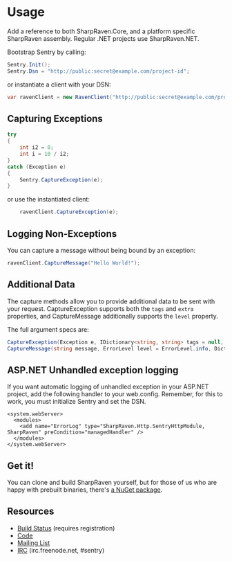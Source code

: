 Usage 
=====
Add a reference to both SharpRaven.Core, and a platform specific SharpRaven assembly. Regular .NET projects use SharpRaven.NET.

Bootstrap Sentry by calling:

```csharp
Sentry.Init();
Sentry.Dsn = "http://public:secret@example.com/project-id";
```

or instantiate a client with your DSN:
```csharp
var ravenClient = new RavenClient("http://public:secret@example.com/project-id");
```

Capturing Exceptions
--------------------
```csharp
try
{
    int i2 = 0;
    int i = 10 / i2;
}
catch (Exception e)
{
    Sentry.CaptureException(e);
}
```

or use the instantiated client:
```csharp
    ravenClient.CaptureException(e);
```

Logging Non-Exceptions
----------------------
You can capture a message without being bound by an exception:

```csharp
ravenClient.CaptureMessage("Hello World!");
```

Additional Data
---------------
The capture methods allow you to provide additional data to be sent with your request. CaptureException supports both the
`tags` and `extra` properties, and CaptureMessage additionally supports the `level` property.

The full argument specs are:

```csharp
CaptureException(Exception e, IDictionary<string, string> tags = null, object extra = null)
CaptureMessage(string message, ErrorLevel level = ErrorLevel.info, Dictionary<string, string> tags = null, object extra = null)
```

ASP.NET Unhandled exception logging
-----------------------------------
If you want automatic logging of unhandled exception in your ASP.NET project, add the following handler to your web.config. Remember, for this to work, you must initialize Sentry and set the DSN.

```
<system.webServer>
  <modules>
    <add name="ErrorLog" type="SharpRaven.Http.SentryHttpModule, SharpRaven" preCondition="managedHandler" />
  </modules>
</system.webServer>
```

Get it!
-------
You can clone and build SharpRaven yourself, but for those of us who are happy with prebuilt binaries, there's [a NuGet package](https://www.nuget.org/packages/SharpRaven).

Resources
---------
* [Build Status](http://teamcity.codebetter.com/project.html?projectId=project344&tab=projectOverview) (requires registration)
* [Code](http://github.com/getsentry/raven-csharp)
* [Mailing List](https://groups.google.com/group/getsentry)
* [IRC](irc://irc.freenode.net/sentry) (irc.freenode.net, #sentry)

